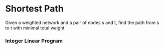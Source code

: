 # Shortest Path
Given a weighted network and a pair of nodes s and t, find the path from s to t with minimal total weight

### Integer Linear Program
